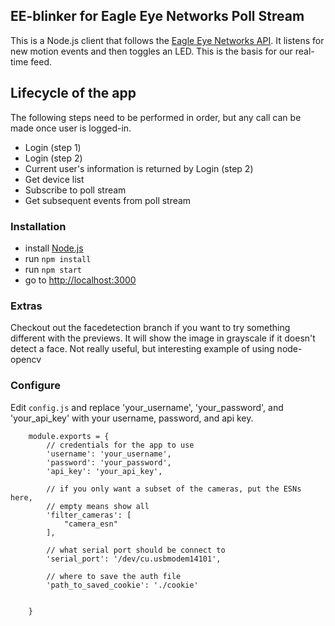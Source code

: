 ## EE-blinker for Eagle Eye Networks Poll Stream ##

This is a Node.js client that follows the [Eagle Eye Networks API](https://apidocs.eagleeyenetworks.com/apidocs/).  It listens for new motion events and then toggles an LED.  This is the basis for our real-time feed.

## Lifecycle of the app ##
The following steps need to be performed in order, but any call can be made once user is logged-in.

 - Login (step 1)
 - Login (step 2)
 - Current user's information is returned by Login (step 2)
 - Get device list
 - Subscribe to poll stream
 - Get subsequent events from poll stream

### Installation ###

 - install [Node.js](http://nodejs.org)
 - run `npm install	` 
 - run `npm start	`
 - go to [http://localhost:3000](http://localhost:3000)

### Extras ###
Checkout out the facedetection branch if you want to try something different with the previews.  It will show the image in grayscale if it doesn't detect a face.  Not really useful, but interesting example of using node-opencv

### Configure ###

 Edit `config.js` and replace 'your_username', 'your_password', and 'your_api_key' with your username, password, and api key.


        module.exports = {
            // credentials for the app to use
            'username': 'your_username',
            'password': 'your_password',
            'api_key': 'your_api_key',

            // if you only want a subset of the cameras, put the ESNs here,
            // empty means show all
            'filter_cameras': [
                "camera_esn"
            ],

            // what serial port should be connect to
            'serial_port': '/dev/cu.usbmodem14101',

            // where to save the auth file
            'path_to_saved_cookie': './cookie'


        }



